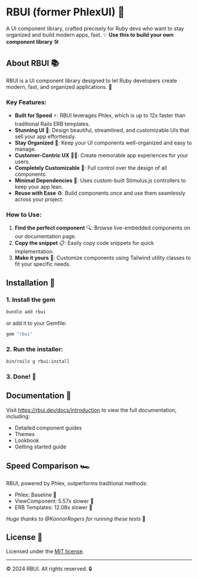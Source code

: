 # RBUI (former PhlexUI) 🚀

A UI component library, crafted precisely for Ruby devs who want to stay organized and build modern apps, fast. ✨
**Use this to build your own component library** 🛠️

## About RBUI 📚

RBUI is a UI component library designed to let Ruby developers create modern, fast, and organized applications. 💎

### Key Features:

- **Built for Speed** ⚡: RBUI leverages Phlex, which is up to 12x faster than traditional Rails ERB templates.
- **Stunning UI** 🎨: Design beautiful, streamlined, and customizable UIs that sell your app effortlessly.
- **Stay Organized** 📁: Keep your UI components well-organized and easy to manage.
- **Customer-Centric UX** 🧑‍💼: Create memorable app experiences for your users.
- **Completely Customizable** 🔧: Full control over the design of all components.
- **Minimal Dependencies** 🍃: Uses custom-built Stimulus.js controllers to keep your app lean.
- **Reuse with Ease** ♻️: Build components once and use them seamlessly across your project.

### How to Use:

1. **Find the perfect component** 🔍: Browse live-embedded components on our documentation page.
2. **Copy the snippet** 📋: Easily copy code snippets for quick implementation.
3. **Make it yours** 🎨: Customize components using Tailwind utility classes to fit your specific needs.

## Installation 🚀

### 1. Install the gem

```bash
bundle add rbui
```

or add it to your Gemfile:

```ruby
gem "rbui"
```

### 2. Run the installer:

```bash
bin/rails g rbui:install
```

### 3. Done! 🎉

## Documentation 📖

Visit https://rbui.dev/docs/introduction to view the full documentation, including:

- Detailed component guides
- Themes
- Lookbook
- Getting started guide

## Speed Comparison 🏎️

RBUI, powered by Phlex, outperforms traditional methods:

- Phlex: Baseline 🏁
- ViewComponent: 5.57x slower 🐢
- ERB Templates: 12.08x slower 🐌

_Huge thanks to @KonnorRogers for running these tests_ 🙏

## License 📜

Licensed under the [MIT license](https://github.com/shadcn/ui/blob/main/LICENSE.md).

---

© 2024 RBUI. All rights reserved. 🔒
